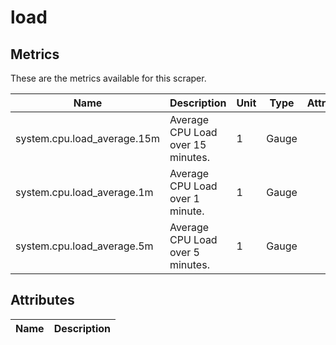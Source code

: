 [comment]: <> (Code generated by mdatagen. DO NOT EDIT.)

# load

## Metrics

These are the metrics available for this scraper.

| Name | Description | Unit | Type | Attributes |
| ---- | ----------- | ---- | ---- | ---------- |
| system.cpu.load_average.15m | Average CPU Load over 15 minutes. | 1 | Gauge | <ul> </ul> |
| system.cpu.load_average.1m | Average CPU Load over 1 minute. | 1 | Gauge | <ul> </ul> |
| system.cpu.load_average.5m | Average CPU Load over 5 minutes. | 1 | Gauge | <ul> </ul> |

## Attributes

| Name | Description |
| ---- | ----------- |